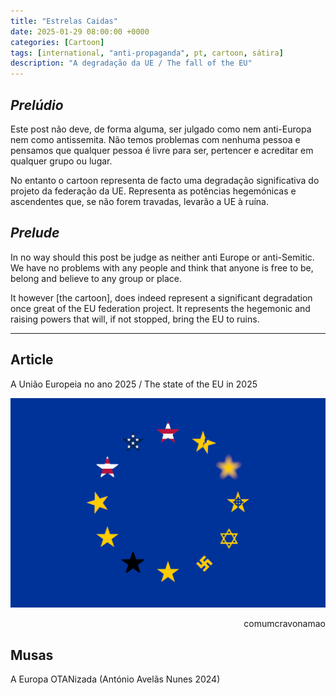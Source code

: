 ```yaml
---
title: "Estrelas Caidas"
date: 2025-01-29 08:00:00 +0000
categories: [Cartoon]
tags: [international, "anti-propaganda", pt, cartoon, sátira]
description: "A degradação da UE / The fall of the EU"
---
```

## _Prelúdio_

Este post não deve, de forma alguma, ser julgado como nem anti-Europa nem como antissemita.
Não temos problemas com nenhuma pessoa e pensamos que qualquer pessoa é livre para ser, pertencer e acreditar em qualquer grupo ou lugar.

No entanto o cartoon representa de facto uma degradação significativa do projeto da federação da UE.
Representa as potências hegemónicas e ascendentes que, se não forem travadas, levarão a UE à ruína.

## _Prelude_

In no way should this post be judge as neither anti Europe or anti-Semitic.
We have no problems with any people and think that anyone is free to be, belong and believe to any group or place.

It however \[the cartoon\], does indeed represent a significant degradation once great of the EU federation project.
It represents the hegemonic and raising powers that will, if not stopped, bring the EU to ruins.

--- 

## Article
A União Europeia no ano 2025 / The state of the EU in 2025

![estrelas-caidas-europa](/assets/images/estrelas-caidas-europa.png)
<p style="text-align:right">comumcravonamao</p>

## Musas

A Europa OTANizada (António Avelãs Nunes 2024)
